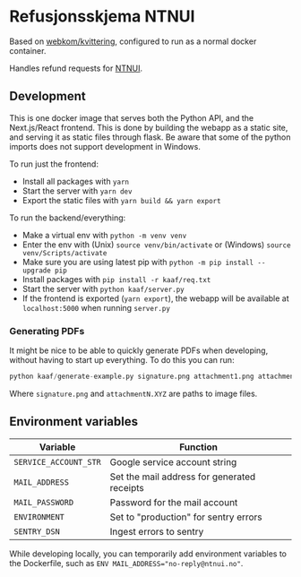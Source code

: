 # Refusjonsskjema NTNUI

Based on [webkom/kvittering](https://github.com/webkom/kvittering), configured to run as a normal docker container.

Handles refund requests for [NTNUI](https://ntnui.no).

## Development

This is one docker image that serves both the Python API, and the Next.js/React frontend. This is done by building the webapp as a static site, and serving it as static files through flask. Be aware that some of the python imports does not support development in Windows.

To run just the frontend:

- Install all packages with `yarn`
- Start the server with `yarn dev`
- Export the static files with `yarn build && yarn export`

To run the backend/everything:

- Make a virtual env with `python -m venv venv`
- Enter the env with (Unix) `source venv/bin/activate` or (Windows) `source venv/Scripts/activate`
- Make sure you are using latest pip with `python -m pip install --upgrade pip`
- Install packages with `pip install -r kaaf/req.txt`
- Start the server with `python kaaf/server.py`
- If the frontend is exported (`yarn export`), the webapp will be available at `localhost:5000` when running `server.py`

### Generating PDFs

It might be nice to be able to quickly generate PDFs when developing, without having to start up everything. To do this you can run:

```python
python kaaf/generate-example.py signature.png attachment1.png attachment2.pdf ...
```

Where `signature.png` and `attachmentN.XYZ` are paths to image files.

## Environment variables

| Variable        | Function                                     |
| --------------- | -------------------------------------------- |
| `SERVICE_ACCOUNT_STR` | Google service account string          |
| `MAIL_ADDRESS`  | Set the mail address for generated receipts  |
| `MAIL_PASSWORD` | Password for the mail account                |
| `ENVIRONMENT`   | Set to "production" for sentry errors        |
| `SENTRY_DSN`    | Ingest errors to sentry                      |

While developing locally, you can temporarily add environment variables to the Dockerfile, such as `ENV MAIL_ADDRESS="no-reply@ntnui.no"`.
